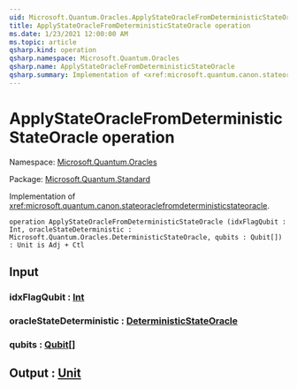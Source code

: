 ```yaml
---
uid: Microsoft.Quantum.Oracles.ApplyStateOracleFromDeterministicStateOracle
title: ApplyStateOracleFromDeterministicStateOracle operation
ms.date: 1/23/2021 12:00:00 AM
ms.topic: article
qsharp.kind: operation
qsharp.namespace: Microsoft.Quantum.Oracles
qsharp.name: ApplyStateOracleFromDeterministicStateOracle
qsharp.summary: Implementation of <xref:microsoft.quantum.canon.stateoraclefromdeterministicstateoracle>.
---
```


# ApplyStateOracleFromDeterministicStateOracle operation

Namespace: [Microsoft.Quantum.Oracles](xref:Microsoft.Quantum.Oracles)

Package: [Microsoft.Quantum.Standard](https://nuget.org/packages/Microsoft.Quantum.Standard)


Implementation of <xref:microsoft.quantum.canon.stateoraclefromdeterministicstateoracle>.

```qsharp
operation ApplyStateOracleFromDeterministicStateOracle (idxFlagQubit : Int, oracleStateDeterministic : Microsoft.Quantum.Oracles.DeterministicStateOracle, qubits : Qubit[]) : Unit is Adj + Ctl
```


## Input

### idxFlagQubit : [Int](xref:microsoft.quantum.lang-ref.int)




### oracleStateDeterministic : [DeterministicStateOracle](xref:Microsoft.Quantum.Oracles.DeterministicStateOracle)




### qubits : [Qubit](xref:microsoft.quantum.lang-ref.qubit)[]





## Output : [Unit](xref:microsoft.quantum.lang-ref.unit)

